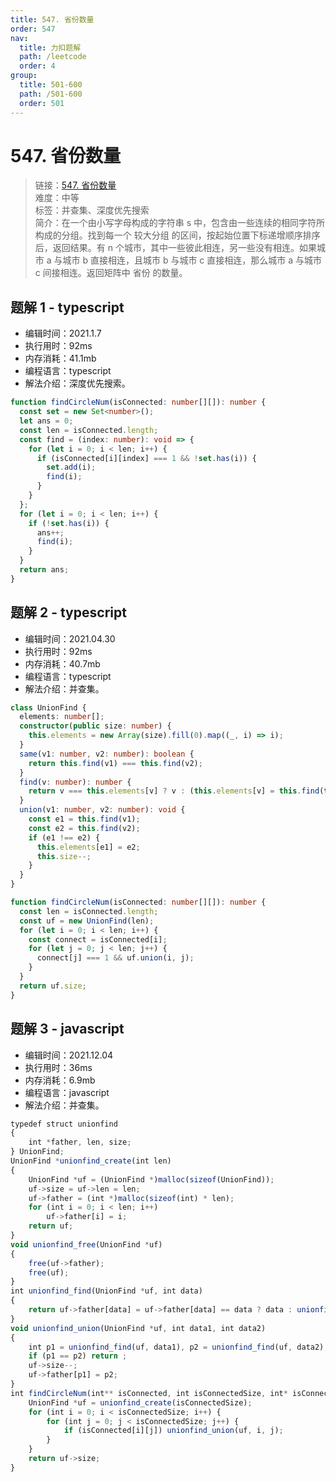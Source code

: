 ```yaml
---
title: 547. 省份数量
order: 547
nav:
  title: 力扣题解
  path: /leetcode
  order: 4
group:
  title: 501-600
  path: /501-600
  order: 501
---
```


# 547. 省份数量

> 链接：[547. 省份数量](https://leetcode-cn.com/problems/number-of-provinces/)  
> 难度：中等  
> 标签：并查集、深度优先搜索  
> 简介：在一个由小写字母构成的字符串 s 中，包含由一些连续的相同字符所构成的分组。找到每一个 较大分组 的区间，按起始位置下标递增顺序排序后，返回结果。有 n 个城市，其中一些彼此相连，另一些没有相连。如果城市 a 与城市 b 直接相连，且城市 b 与城市 c 直接相连，那么城市 a 与城市 c 间接相连。返回矩阵中 省份 的数量。

## 题解 1 - typescript

- 编辑时间：2021.1.7
- 执行用时：92ms
- 内存消耗：41.1mb
- 编程语言：typescript
- 解法介绍：深度优先搜索。

```typescript
function findCircleNum(isConnected: number[][]): number {
  const set = new Set<number>();
  let ans = 0;
  const len = isConnected.length;
  const find = (index: number): void => {
    for (let i = 0; i < len; i++) {
      if (isConnected[i][index] === 1 && !set.has(i)) {
        set.add(i);
        find(i);
      }
    }
  };
  for (let i = 0; i < len; i++) {
    if (!set.has(i)) {
      ans++;
      find(i);
    }
  }
  return ans;
}
```

## 题解 2 - typescript

- 编辑时间：2021.04.30
- 执行用时：92ms
- 内存消耗：40.7mb
- 编程语言：typescript
- 解法介绍：并查集。

```typescript
class UnionFind {
  elements: number[];
  constructor(public size: number) {
    this.elements = new Array(size).fill(0).map((_, i) => i);
  }
  same(v1: number, v2: number): boolean {
    return this.find(v1) === this.find(v2);
  }
  find(v: number): number {
    return v === this.elements[v] ? v : (this.elements[v] = this.find(this.elements[v]));
  }
  union(v1: number, v2: number): void {
    const e1 = this.find(v1);
    const e2 = this.find(v2);
    if (e1 !== e2) {
      this.elements[e1] = e2;
      this.size--;
    }
  }
}

function findCircleNum(isConnected: number[][]): number {
  const len = isConnected.length;
  const uf = new UnionFind(len);
  for (let i = 0; i < len; i++) {
    const connect = isConnected[i];
    for (let j = 0; j < len; j++) {
      connect[j] === 1 && uf.union(i, j);
    }
  }
  return uf.size;
}
```

## 题解 3 - javascript

- 编辑时间：2021.12.04
- 执行用时：36ms
- 内存消耗：6.9mb
- 编程语言：javascript
- 解法介绍：并查集。

```javascript
typedef struct unionfind
{
    int *father, len, size;
} UnionFind;
UnionFind *unionfind_create(int len)
{
    UnionFind *uf = (UnionFind *)malloc(sizeof(UnionFind));
    uf->size = uf->len = len;
    uf->father = (int *)malloc(sizeof(int) * len);
    for (int i = 0; i < len; i++)
        uf->father[i] = i;
    return uf;
}
void unionfind_free(UnionFind *uf)
{
    free(uf->father);
    free(uf);
}
int unionfind_find(UnionFind *uf, int data)
{
    return uf->father[data] = uf->father[data] == data ? data : unionfind_find(uf, uf->father[data]);
}
void unionfind_union(UnionFind *uf, int data1, int data2)
{
    int p1 = unionfind_find(uf, data1), p2 = unionfind_find(uf, data2);
    if (p1 == p2) return ;
    uf->size--;
    uf->father[p1] = p2;
}
int findCircleNum(int** isConnected, int isConnectedSize, int* isConnectedColSize){
    UnionFind *uf = unionfind_create(isConnectedSize);
    for (int i = 0; i < isConnectedSize; i++) {
        for (int j = 0; j < isConnectedSize; j++) {
            if (isConnected[i][j]) unionfind_union(uf, i, j);
        }
    }
    return uf->size;
}
```
